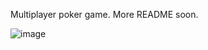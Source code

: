 Multiplayer poker game. More README soon.

![image](https://github.com/UgniusSP/PokerGame/assets/145014673/72e8c20d-614f-412b-9100-94553accd8d4)
